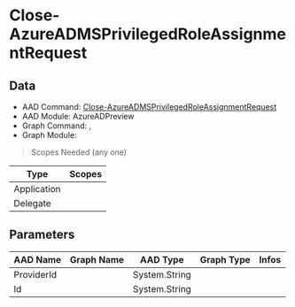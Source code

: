 # Close-AzureADMSPrivilegedRoleAssignmentRequest

> 

## Data

+ AAD Command: [Close-AzureADMSPrivilegedRoleAssignmentRequest](https://docs.microsoft.com/en-us/powershell/module/AzureADPreview/Close-AzureADMSPrivilegedRoleAssignmentRequest)
+ AAD Module: AzureADPreview
+ Graph Command: [](), []()
+ Graph Module: 

> Scopes Needed (any one)

|Type|Scopes|
|---|---|
|Application||
|Delegate||

## Parameters

|AAD Name|Graph Name|AAD Type|Graph Type|Infos|
|---|---|---|---|---|
|ProviderId||System.String|||
|Id||System.String|||

